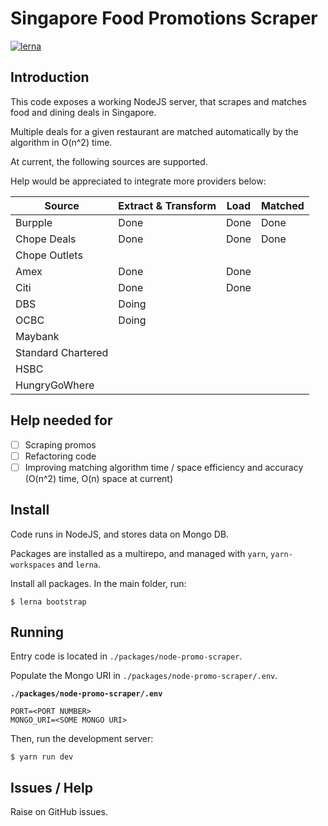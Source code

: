 # Singapore Food Promotions Scraper

[![lerna](https://img.shields.io/badge/maintained%20with-lerna-cc00ff.svg)](https://lerna.js.org/)

## Introduction

This code exposes a working NodeJS server, that scrapes and matches food and dining deals in Singapore.

Multiple deals for a given restaurant are matched automatically by the algorithm in O(n^2) time.

At current, the following sources are supported.

Help would be appreciated to integrate more providers below:

| Source             | Extract & Transform | Load | Matched |
| ------------------ | ------------------- | ---- | ------- |
| Burpple            | Done                | Done | Done    |
| Chope Deals        | Done                | Done | Done    |
| Chope Outlets      |                     |      |         |
| Amex               | Done                | Done |         |
| Citi               | Done                | Done |         |
| DBS                | Doing               |      |         |
| OCBC               | Doing               |      |         |
| Maybank            |                     |      |         |
| Standard Chartered |                     |      |         |
| HSBC               |                     |      |         |
| HungryGoWhere      |                     |      |         |

## Help needed for

- [ ] Scraping promos
- [ ] Refactoring code
- [ ] Improving matching algorithm time / space efficiency and accuracy (O(n^2) time, O(n) space at current)

## Install

Code runs in NodeJS, and stores data on Mongo DB.

Packages are installed as a multirepo, and managed with `yarn`, `yarn-workspaces` and `lerna`.

Install all packages. In the main folder, run:

```
$ lerna bootstrap
```

## Running

Entry code is located in `./packages/node-promo-scraper`.

Populate the Mongo URI in `./packages/node-promo-scraper/.env`.

**`./packages/node-promo-scraper/.env`**

```
PORT=<PORT NUMBER>
MONGO_URI=<SOME MONGO URI>
```

Then, run the development server:

```
$ yarn run dev
```

## Issues / Help

Raise on GitHub issues.
